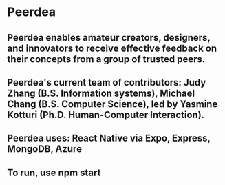 # Peerdea

## Peerdea enables amateur creators, designers, and innovators to receive effective feedback on their concepts from a group of trusted peers.

## Peerdea's current team of contributors: Judy Zhang (B.S. Information systems), Michael Chang (B.S. Computer Science), led by Yasmine Kotturi (Ph.D. Human-Computer Interaction).

## Peerdea uses: React Native via Expo, Express, MongoDB, Azure

## To run, use npm start